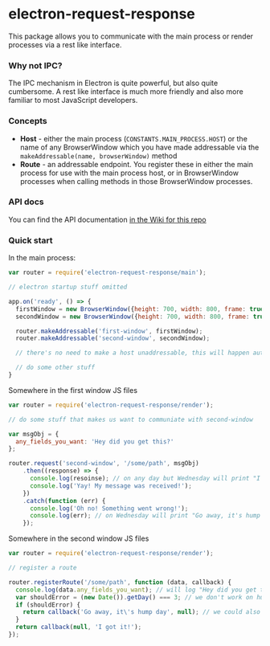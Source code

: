 # electron-request-response
This package allows you to communicate with the main process or render processes via a rest like interface.

### Why not IPC?
The IPC mechanism in Electron is quite powerful, but also quite cumbersome.  A rest like interface is much more friendly
and also more familiar to most JavaScript developers.

### Concepts

* **Host** - either the main process (`CONSTANTS.MAIN_PROCESS.HOST`) or the name of any BrowserWindow which you have made addressable via the `makeAddressable(name, browserWindow)` method
* **Route** - an addressable endpoint.  You register these in either the main process for use with the main process host, or in BrowserWindow processes when calling methods in those BrowserWindow processes.

### API docs

You can find the API documentation [in the Wiki for this repo](https://github.com/ayasin/electron-request-response/wiki)

### Quick start

In the main process:
```js
var router = require('electron-request-response/main');

// electron startup stuff omitted

app.on('ready', () => {
  firstWindow = new BrowserWindow({height: 700, width: 800, frame: true, resizeable: true});
  secondWindow = new BrowserWindow({height: 700, width: 800, frame: true, resizeable: true});

  router.makeAddressable('first-window', firstWindow);
  router.makeAddressable('second-window', secondWindow);

  // there's no need to make a host unaddressable, this will happen automatically when the window is closed.

  // do some other stuff
}

```

Somewhere in the first window JS files
```js
var router = require('electron-request-response/render');

// do some stuff that makes us want to communiate with second-window

var msgObj = {
  any_fields_you_want: 'Hey did you get this?'
};

router.request('second-window', '/some/path', msgObj)
    .then((response) => {
      console.log(resoinse); // on any day but Wednesday will print "I got it!"
      console.log('Yay! My message was received!');
    })
    .catch(function (err) {
      console.log('Oh no! Something went wrong!');
      console.log(err); // on Wednesday will print "Go away, it's hump day"
    });

```

Somewhere in the second window JS files
```js
var router = require('electron-request-response/render');

// register a route

router.registerRoute('/some/path', function (data, callback) {
  console.log(data.any_fields_you_want); // will log "Hey did you get this?
  var shouldError = (new Date()).getDay() === 3; // we don't work on hump day
  if (shouldError) {
    return callback('Go away, it\'s hump day', null); // we could also use an object as the error here...
  }
  return callback(null, 'I got it!');
});
```
